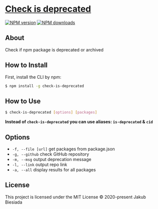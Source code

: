 # [Check is deprecated](https://github.com/awesome-cli/check-is-deprecated)

[![NPM version](http://img.shields.io/npm/v/check-is-deprecated.svg?style=flat-square)](https://www.npmjs.com/package/check-is-deprecated)
[![NPM downloads](http://img.shields.io/npm/dm/check-is-deprecated.svg?style=flat-square)](https://www.npmjs.com/package/check-is-deprecated)

## About
Check if npm package is deprecated or archived

## How to Install
First, install the CLI by npm:
```bash
$ npm install -g check-is-deprecated
```

## How to Use
```bash
$ check-is-deprecated [options] [packages]
```

**Instead of `check-is-deprecated` you can use aliases: `is-deprecated` & `cid`**

## Options
- `-f, --file [url]` get packages from package.json
- `-g, --github` check GitHub repository
- `-m, --msg` output deprecation message
- `-l, --link` output repo link
- `-a, --all` display results for all packages

## License
This project is licensed under the MIT License © 2020-present Jakub Biesiada
